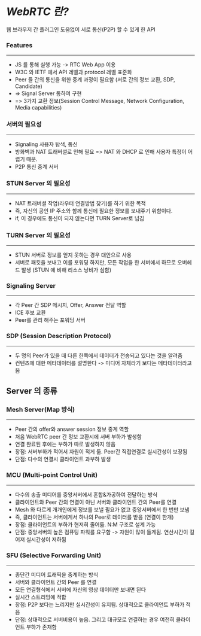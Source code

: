 # _WebRTC 란?_
웹 브라우저 간 플러그인 도움없이 서로 통신(P2P) 할 수 있게 한 API

### __Features__
-----------------------
- JS 를 통해 실행 가능 -> RTC Web App 이용
- W3C 와 IETF 에서 API 레벨과 protocol 레벨 표준화
- Peer 들 간의 통신을 위한 중계 과정이 필요함 (서로 간의 정보 교환, SDP, Candidate)
- => Signal Server 통하여 구현
- => 3가지 교환 정보(Session Control Message, Network Configuration, Media capabilities)

### 서버의 필요성
-----------------------
- Signaling 사용자 탐색, 통신
- 방화벽과 NAT 트래버셜로 인해 필요 => NAT 와 DHCP 로 인해 사용자 특정이 어렵기 때문.
- P2P 통신 중계 서버

### STUN Server 의 필요성
-----------------------
- NAT 트래버셜 작업(라우터 연결방법 찾기)를 하기 위한 목적
- 즉, 자신의 공인 IP 주소와 함께 통신에 필요한 정보를 보내주기 위함이다.
- if, 이 경우에도 통신이 되지 않는다면 TURN Server로 넘김

### TURN Server 의 필요성
-----------------------
- STUN 서버로 정보를 얻지 못하는 경우 대안으로 사용
- 서버로 패킷을 보내고 이를 포워딩 하지만, 모든 작업을 한 서버에서 하므로 오버헤드 발생 (STUN 에 비해 리소스 낭비가 심함)

### Signaling Server
-----------------------
- 각 Peer 간 SDP 메시지, Offer, Answer 전달 역할
- ICE 후보 교환
- Peer를 관리 해주는 포워딩 서버

### SDP (Session Description Protocol)
----------------------
- 두 명의 Peer가 있을 때 다른 한쪽에서 데이터가 전송되고 있다는 것을 알려줌
- 컨텐츠에 대한 메타데이터를 설명한다 -> 미디어 자체라기 보다는 메타데이터라고 봄




## __Server 의 종류__


### Mesh Server(Map 방식)
----------------------
- Peer 간의 offer와 answer session 정보 중계 역할
- 처음 WebRTC peer 간 정보 교환시에 서버 부하가 발생함
- 연결 완료된 후에는 부하가 따로 발생하지 않음
- 장점: 서버부하가 적어서 자원이 적게 듦. Peer간 직접연결로 실시간성이 보장됨
- 단점: 다수의 연결시 클라이언트 과부하 발생

### MCU (Multi-point Control Unit)
----------------------
- 다수의 송출 미디어를 중앙서버에서 혼합&가공하여 전달하는 방식
- 클라이언트와 Peer 간의 연결이 아닌 서버와 클라이언트 간의 Peer를 연결
- Mesh 와 다르게 개개인에게 정보를 보낼 필요가 없고 중앙서버에서 한 번만 보냄
- 즉, 클라이언트는 서버에게서 하나의 Peer로 데이터를 받음 (연결이 한개)
- 장점: 클라이언트의 부하가 현저히 줄어듦. N:M 구조로 설계 가능
- 단점: 중앙서버의 높은 컴퓨팅 파워를 요구함 -> 자원이 많이 들게됨. 연산시간이 길어져 실시간성이 저하됨

### SFU (Selective Forwarding Unit)
----------------------
- 종단간 미디어 트래픽을 중계하는 방식
- 서버와 클라이언트 간의 Peer 를 연결
- 모든 연결형식에서 서버에 자신의 영상 데이터만 보내면 된다
- 실시간 스트리밍에 적합
- 장점: P2P 보다는 느리지만 실시간성이 유지됨. 상대적으로 클라이언트 부하가 적음
- 단점: 상대적으로 서버비용이 높음. 그리고 대규모로 연결하는 경우 여전히 클라이언트 부하가 존재함
